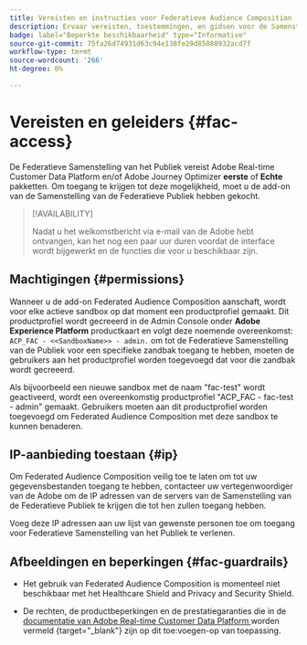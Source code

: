 ```yaml
---
title: Vereisten en instructies voor Federatieve Audience Composition
description: Ervaar vereisten, toestemmingen, en gidsen voor de Samenstelling van de Publiek van de Federatieve
badge: label="Beperkte beschikbaarheid" type="Informative"
source-git-commit: 75fa26d74931d63c94e138fe29d85088932acd7f
workflow-type: tm+mt
source-wordcount: '266'
ht-degree: 0%

---
```


# Vereisten en geleiders {#fac-access}

De Federatieve Samenstelling van het Publiek vereist Adobe Real-time Customer Data Platform en/of Adobe Journey Optimizer **eerste** of **Echte** pakketten. Om toegang te krijgen tot deze mogelijkheid, moet u de add-on van de Samenstelling van de Federatieve Publiek hebben gekocht.

>[!AVAILABILITY]
>
>Nadat u het welkomstbericht via e-mail van de Adobe hebt ontvangen, kan het nog een paar uur duren voordat de interface wordt bijgewerkt en de functies die voor u beschikbaar zijn.

## Machtigingen {#permissions}

Wanneer u de add-on Federated Audience Composition aanschaft, wordt voor elke actieve sandbox op dat moment een productprofiel gemaakt. Dit productprofiel wordt gecreeerd in de Admin Console onder **Adobe Experience Platform** productkaart en volgt deze noemende overeenkomst: `ACP_FAC - <<SandboxName>> - admin.` om tot de Federatieve Samenstelling van de Publiek voor een specifieke zandbak toegang te hebben, moeten de gebruikers aan het productprofiel worden toegevoegd dat voor die zandbak wordt gecreeerd.

Als bijvoorbeeld een nieuwe sandbox met de naam &quot;fac-test&quot; wordt geactiveerd, wordt een overeenkomstig productprofiel &quot;ACP_FAC - fac-test - admin&quot; gemaakt. Gebruikers moeten aan dit productprofiel worden toegevoegd om Federated Audience Composition met deze sandbox te kunnen benaderen.

## IP-aanbieding toestaan {#ip}

Om Federated Audience Composition veilig toe te laten om tot uw gegevensbestanden toegang te hebben, contacteer uw vertegenwoordiger van de Adobe om de IP adressen van de servers van de Samenstelling van de Federatieve Publiek te krijgen die tot hen zullen toegang hebben.

Voeg deze IP adressen aan uw lijst van gewenste personen toe om toegang voor Federatieve Samenstelling van het Publiek te verlenen.

## Afbeeldingen en beperkingen {#fac-guardrails}

* Het gebruik van Federated Audience Composition is momenteel niet beschikbaar met het Healthcare Shield and Privacy and Security Shield.

<!--
* Federated Audience Composition is compatible with Privacy & Security Shield and can be used in all verticals except for healthcare industries. Currently, Federated Audience Composition cannot be licensed to customers looking to ingest health data. [Learn more](https://experienceleague.adobe.com/en/docs/events/customer-data-management-voices-recordings/governance/healthcare-shield){target="_blank"}-->

* De rechten, de productbeperkingen en de prestatiegaranties die in de [ documentatie van Adobe Real-time Customer Data Platform ](https://experienceleague.adobe.com/en/docs/experience-platform/profile/guardrails) worden vermeld {target="_blank"} zijn op dit toe:voegen-op van toepassing.
